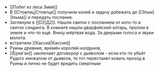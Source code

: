 * [[Побег из леса Змия]]
* В [[Стовпец|Стовпце]] получили коней и задачу добежать до [[Эльм|Эльма]] и передать послание.
* Заглянули в [[D2|Д2]]. Нашли свиток с посланием от кого-то и свиток сэндинга. В комнате нашли дварфийский алтарь, пролом в земле и что-то ещё. Внизу мёртвая вода. За дверьми голоса и звуки молота.
* встретили [[Кассий|Кассия]]
* Руины древние, времён королей-колдунов,
* [[Ерев'ан]] заключает договорор с дьяволом - если кто-то убьёт Рудого кинжалом от дьявола, то тот перестанет ковать проход в Руины и лично не будет вредить смертным
